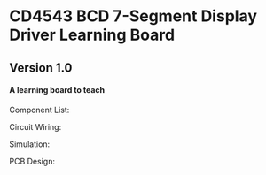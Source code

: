 # CD4543 BCD 7-Segment Display Driver Learning Board

## Version 1.0

#### A learning board to teach 

Component List:

Circuit Wiring:

Simulation:

PCB Design:
